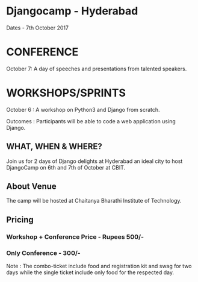 # Djangocamp - Hyderabad

Dates - 7th October 2017

# CONFERENCE
October 7: A day of speeches and presentations from talented speakers.


# WORKSHOPS/SPRINTS

October 6 :  A workshop on Python3 and Django from scratch.

Outcomes : Participants will be able to code a web application using Django.

## WHAT, WHEN & WHERE?

Join us for 2 days of Django delights at Hyderabad an ideal city to host DjangoCamp on 6th and 7th of October at CBIT.

## About Venue
The camp will be hosted at Chaitanya Bharathi Institute of Technology.

## Pricing
### Workshop + Conference Price - Rupees 500/-
### Only Conference - 300/-

Note : The combo-ticket include food and registration kit and swag for two days while the single ticket include only food for the respected day.

